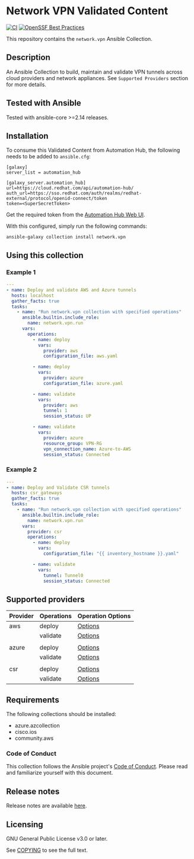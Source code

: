 # Network VPN Validated Content

[![CI](https://github.com/redhat-cop/network.vpn/actions/workflows/tests.yml/badge.svg?branch=main&event=schedule)](https://github.com/redhat-cop/network.vpn/actions/workflows/tests.yml)
[![OpenSSF Best Practices](https://bestpractices.coreinfrastructure.org/projects/7639/badge)](https://bestpractices.coreinfrastructure.org/projects/7639)

This repository contains the `network.vpn` Ansible Collection.

## Description

An Ansible Collection to build, maintain and validate VPN tunnels across cloud providers and network appliances.
See `Supported Providers` section for more details.

## Tested with Ansible

Tested with ansible-core >=2.14 releases.

## Installation

To consume this Validated Content from Automation Hub, the following needs to be added to `ansible.cfg`:

```
[galaxy]
server_list = automation_hub

[galaxy_server.automation_hub]
url=https://cloud.redhat.com/api/automation-hub/
auth_url=https://sso.redhat.com/auth/realms/redhat-external/protocol/openid-connect/token
token=<SuperSecretToken>
```

Get the required token from the [Automation Hub Web UI](https://console.redhat.com/ansible/automation-hub/token).

With this configured, simply run the following commands:

```
ansible-galaxy collection install network.vpn
```

## Using this collection

### Example 1

```yaml
---
- name: Deploy and validate AWS and Azure tunnels
  hosts: localhost
  gather_facts: true
  tasks:
    - name: "Run network.vpn collection with specified operations"
      ansible.builtin.include_role:
        name: network.vpn.run
      vars:
        operations:
          - name: deploy
            vars:
              provider: aws
              configuration_file: aws.yaml

          - name: deploy
            vars:
              provider: azure
              configuration_file: azure.yaml

          - name: validate
            vars:
              provider: aws
              tunnel: 1
              session_status: UP

          - name: validate
            vars:
              provider: azure
              resource_group: VPN-RG
              vpn_connection_name: Azure-to-AWS
              session_status: Connected
```

### Example 2

```yaml
---
- name: Deploy and Validate CSR tunnels
  hosts: csr_gateways
  gather_facts: true
  tasks:
    - name: "Run network.vpn collection with specified operations"
      ansible.builtin.include_role:
        name: network.vpn.run
      vars:
        provider: csr
        operations:
          - name: deploy
            vars:
              configuration_file: "{{ inventory_hostname }}.yaml"

          - name: validate
            vars:
              tunnel: Tunnel0
              session_status: Connected
```

## Supported providers

| **Provider** | **Operations** | **Operation Options**                                                                             |
| ------------ | -------------- | ------------------------------------------------------------------------------------------------- |
| aws          | deploy         | [Options](https://github.com/redhat-cop/network.vpn/blob/main/docs/providers/aws/deploy.yaml)     |
|              | validate       | [Options](https://github.com/redhat-cop/network.vpn/blob/main/docs/providers/aws/validate.yaml)   |
|              |                |
| azure        | deploy         | [Options](https://github.com/redhat-cop/network.vpn/blob/main/docs/providers/azure/deploy.yaml)   |
|              | validate       | [Options](https://github.com/redhat-cop/network.vpn/blob/main/docs/providers/azure/validate.yaml) |
|              |                |
| csr          | deploy         | [Options](https://github.com/redhat-cop/network.vpn/blob/main/docs/providers/csr/deploy.yaml)     |
|              | validate       | [Options](https://github.com/redhat-cop/network.vpn/blob/main/docs/providers/csr/validate.yaml)   |

## Requirements

The following collections should be installed:

- azure.azcollection
- cisco.ios
- community.aws

### Code of Conduct

This collection follows the Ansible project's
[Code of Conduct](https://docs.ansible.com/ansible/devel/community/code_of_conduct.html).
Please read and familiarize yourself with this document.

## Release notes

Release notes are available [here](https://github.com/redhat-cop/network.vpn/blob/main/CHANGELOG.rst).

## Licensing

GNU General Public License v3.0 or later.

See [COPYING](https://www.gnu.org/licenses/gpl-3.0.txt) to see the full text.
